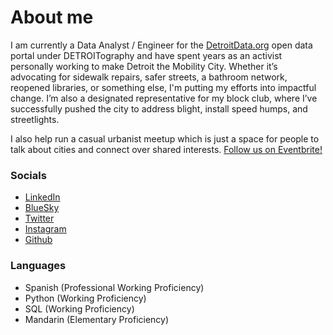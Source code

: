 # About me
I am currently a Data Analyst / Engineer for the [DetroitData.org](detroitdata.org) open data portal under DETROITography and have spent years as an activist personally working to make Detroit the Mobility City. Whether it’s advocating for sidewalk repairs, safer streets, a bathroom network, reopened libraries, or something else, I'm putting my efforts into impactful change. I’m also a designated representative for my block club, where I’ve successfully pushed the city to address blight, install speed humps, and streetlights.

I also help run a casual urbanist meetup which is just a space for people to talk about cities and connect over shared interests. [Follow us on Eventbrite!](https://www.eventbrite.com/o/detroit-urbanists-85158716243)

### Socials
- [LinkedIn](https://www.linkedin.com/in/tdtansley)
- [BlueSky](https://bsky.app/profile/tedtansley.bsky.social)
- [Twitter](https://x.com/tedtansley)
- [Instagram](https://www.instagram.com/tedbytheriver/)
- [Github](https://github.com/TedTansley)

### Languages
  - Spanish (Professional Working Proficiency)
  - Python (Working Proficiency)
  - SQL (Working Proficiency)
  - Mandarin (Elementary Proficiency)
